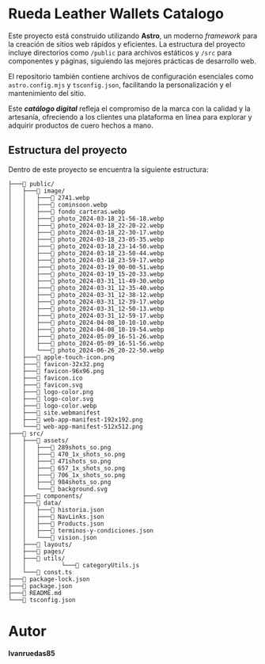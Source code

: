 # Rueda Leather Wallets Catalogo

Este proyecto está construido utilizando **Astro**, un moderno *framework* para la creación de sitios web rápidos y eficientes. La estructura del proyecto incluye directorios como `/public` para archivos estáticos y `/src` para componentes y páginas, siguiendo las mejores prácticas de desarrollo web.

El repositorio también contiene archivos de configuración esenciales como `astro.config.mjs` y `tsconfig.json`, facilitando la personalización y el mantenimiento del sitio.

Este ***catálogo digital*** refleja el compromiso de la marca con la calidad y la artesanía, ofreciendo a los clientes una plataforma en línea para explorar y adquirir productos de cuero hechos a mano.

## Estructura del proyecto

Dentro de este proyecto se encuentra la siguiente estructura:

```text
├───📁 public/
│   ├───📁 image/
│   │   ├───📄 2741.webp
│   │   ├───📄 cominsoon.webp
│   │   ├───📄 fondo_carteras.webp
│   │   ├───📄 photo_2024-03-18_21-56-18.webp
│   │   ├───📄 photo_2024-03-18_22-20-22.webp
│   │   ├───📄 photo_2024-03-18_22-30-17.webp
│   │   ├───📄 photo_2024-03-18_23-05-35.webp
│   │   ├───📄 photo_2024-03-18_23-14-50.webp
│   │   ├───📄 photo_2024-03-18_23-50-44.webp
│   │   ├───📄 photo_2024-03-18_23-59-17.webp
│   │   ├───📄 photo_2024-03-19_00-00-51.webp
│   │   ├───📄 photo_2024-03-19_15-20-33.webp
│   │   ├───📄 photo_2024-03-31_11-49-30.webp
│   │   ├───📄 photo_2024-03-31_12-35-40.webp
│   │   ├───📄 photo_2024-03-31_12-38-12.webp
│   │   ├───📄 photo_2024-03-31_12-39-17.webp
│   │   ├───📄 photo_2024-03-31_12-50-13.webp
│   │   ├───📄 photo_2024-03-31_12-59-17.webp
│   │   ├───📄 photo_2024-04-08_10-10-10.webp
│   │   ├───📄 photo_2024-04-08_10-19-54.webp
│   │   ├───📄 photo_2024-05-09_16-51-26.webp
│   │   ├───📄 photo_2024-05-09_16-51-56.webp
│   │   └───📄 photo_2024-06-26_20-22-50.webp
│   ├───📄 apple-touch-icon.png
│   ├───📄 favicon-32x32.png
│   ├───📄 favicon-96x96.png
│   ├───📄 favicon.ico
│   ├───📄 favicon.svg
│   ├───📄 logo-color.png
│   ├───📄 logo-color.svg
│   ├───📄 logo-color.webp
│   ├───📄 site.webmanifest
│   ├───📄 web-app-manifest-192x192.png
│   └───📄 web-app-manifest-512x512.png
├───📁 src/
│   ├───📁 assets/
│   │   ├───📄 289shots_so.png
│   │   ├───📄 470_1x_shots_so.png
│   │   ├───📄 471shots_so.png
│   │   ├───📄 657_1x_shots_so.png
│   │   ├───📄 706_1x_shots_so.png
│   │   ├───📄 984shots_so.png
│   │   └───📄 background.svg
│   ├───📁 components/
│   ├───📁 data/
│   │   ├───📄 historia.json
│   │   ├───📄 NavLinks.json
│   │   ├───📄 Products.json
│   │   ├───📄 terminos-y-condiciones.json
│   │   └───📄 vision.json
│   ├───📁 layouts/
│   ├───📁 pages/
│   ├───📁 utils/
│   │          └───📄 categoryUtils.js
│   └───📄 const.ts
├───📄 package-lock.json
├───📄 package.json
├───📄 README.md
└───📄 tsconfig.json
```

# Autor

**Ivanruedas85**
